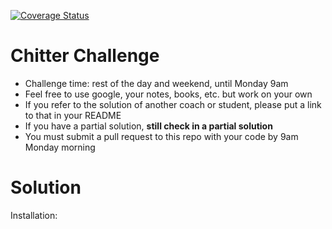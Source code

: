[![Coverage Status](https://coveralls.io/repos/github/makersacademy/chitter-challenge/badge.svg)](https://coveralls.io/github/makersacademy/chitter-challenge)

Chitter Challenge
=================

* Challenge time: rest of the day and weekend, until Monday 9am
* Feel free to use google, your notes, books, etc. but work on your own
* If you refer to the solution of another coach or student, please put a link to that in your README
* If you have a partial solution, **still check in a partial solution**
* You must submit a pull request to this repo with your code by 9am Monday morning


Solution
=================

Installation:
